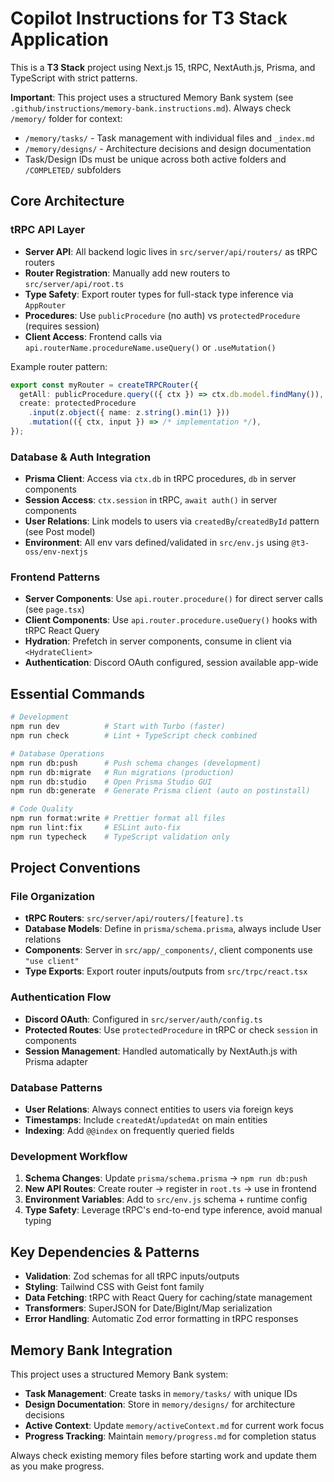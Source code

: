 # Copilot Instructions for T3 Stack Application

This is a **T3 Stack** project using Next.js 15, tRPC, NextAuth.js, Prisma, and TypeScript with strict patterns.

**Important**: This project uses a structured Memory Bank system (see `.github/instructions/memory-bank.instructions.md`). Always check `/memory/` folder for context:
- `/memory/tasks/` - Task management with individual files and `_index.md`
- `/memory/designs/` - Architecture decisions and design documentation
- Task/Design IDs must be unique across both active folders and `/COMPLETED/` subfolders

## Core Architecture

### tRPC API Layer
- **Server API**: All backend logic lives in `src/server/api/routers/` as tRPC routers
- **Router Registration**: Manually add new routers to `src/server/api/root.ts` 
- **Type Safety**: Export router types for full-stack type inference via `AppRouter`
- **Procedures**: Use `publicProcedure` (no auth) vs `protectedProcedure` (requires session)
- **Client Access**: Frontend calls via `api.routerName.procedureName.useQuery()` or `.useMutation()`

Example router pattern:
```typescript
export const myRouter = createTRPCRouter({
  getAll: publicProcedure.query(({ ctx }) => ctx.db.model.findMany()),
  create: protectedProcedure
    .input(z.object({ name: z.string().min(1) }))
    .mutation(({ ctx, input }) => /* implementation */),
});
```

### Database & Auth Integration  
- **Prisma Client**: Access via `ctx.db` in tRPC procedures, `db` in server components
- **Session Access**: `ctx.session` in tRPC, `await auth()` in server components
- **User Relations**: Link models to users via `createdBy`/`createdById` pattern (see Post model)
- **Environment**: All env vars defined/validated in `src/env.js` using `@t3-oss/env-nextjs`

### Frontend Patterns
- **Server Components**: Use `api.router.procedure()` for direct server calls (see `page.tsx`)
- **Client Components**: Use `api.router.procedure.useQuery()` hooks with tRPC React Query
- **Hydration**: Prefetch in server components, consume in client via `<HydrateClient>`
- **Authentication**: Discord OAuth configured, session available app-wide

## Essential Commands

```bash
# Development
npm run dev          # Start with Turbo (faster)
npm run check        # Lint + TypeScript check combined

# Database Operations  
npm run db:push      # Push schema changes (development)
npm run db:migrate   # Run migrations (production)
npm run db:studio    # Open Prisma Studio GUI
npm run db:generate  # Generate Prisma client (auto on postinstall)

# Code Quality
npm run format:write # Prettier format all files
npm run lint:fix     # ESLint auto-fix
npm run typecheck    # TypeScript validation only
```

## Project Conventions

### File Organization
- **tRPC Routers**: `src/server/api/routers/[feature].ts`
- **Database Models**: Define in `prisma/schema.prisma`, always include User relations
- **Components**: Server in `src/app/_components/`, client components use `"use client"`
- **Type Exports**: Export router inputs/outputs from `src/trpc/react.tsx`

### Authentication Flow
- **Discord OAuth**: Configured in `src/server/auth/config.ts`
- **Protected Routes**: Use `protectedProcedure` in tRPC or check `session` in components
- **Session Management**: Handled automatically by NextAuth.js with Prisma adapter

### Database Patterns
- **User Relations**: Always connect entities to users via foreign keys
- **Timestamps**: Include `createdAt`/`updatedAt` on main entities
- **Indexing**: Add `@@index` on frequently queried fields

### Development Workflow
1. **Schema Changes**: Update `prisma/schema.prisma` → `npm run db:push`
2. **New API Routes**: Create router → register in `root.ts` → use in frontend
3. **Environment Variables**: Add to `src/env.js` schema + runtime config
4. **Type Safety**: Leverage tRPC's end-to-end type inference, avoid manual typing

## Key Dependencies & Patterns

- **Validation**: Zod schemas for all tRPC inputs/outputs
- **Styling**: Tailwind CSS with Geist font family  
- **Data Fetching**: tRPC with React Query for caching/state management
- **Transformers**: SuperJSON for Date/BigInt/Map serialization
- **Error Handling**: Automatic Zod error formatting in tRPC responses

## Memory Bank Integration

This project uses a structured Memory Bank system:
- **Task Management**: Create tasks in `memory/tasks/` with unique IDs
- **Design Documentation**: Store in `memory/designs/` for architecture decisions  
- **Active Context**: Update `memory/activeContext.md` for current work focus
- **Progress Tracking**: Maintain `memory/progress.md` for completion status

Always check existing memory files before starting work and update them as you make progress.